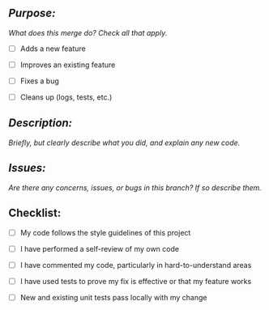## *Purpose:*
*What does this merge do? Check all that apply.*
- [ ] Adds a new feature
- [ ] Improves an existing feature
- [ ] Fixes a bug
- [ ] Cleans up (logs, tests, etc.)



## *Description:*
*Briefly, but clearly describe what you did, and explain any new code.*



## *Issues:*
*Are there any concerns, issues, or bugs in this branch? If so describe them.*



## Checklist:
- [ ] My code follows the style guidelines of this project
- [ ] I have performed a self-review of my own code
- [ ] I have commented my code, particularly in hard-to-understand areas
- [ ] I have used tests to prove my fix is effective or that my feature works
- [ ] New and existing unit tests pass locally with my change

